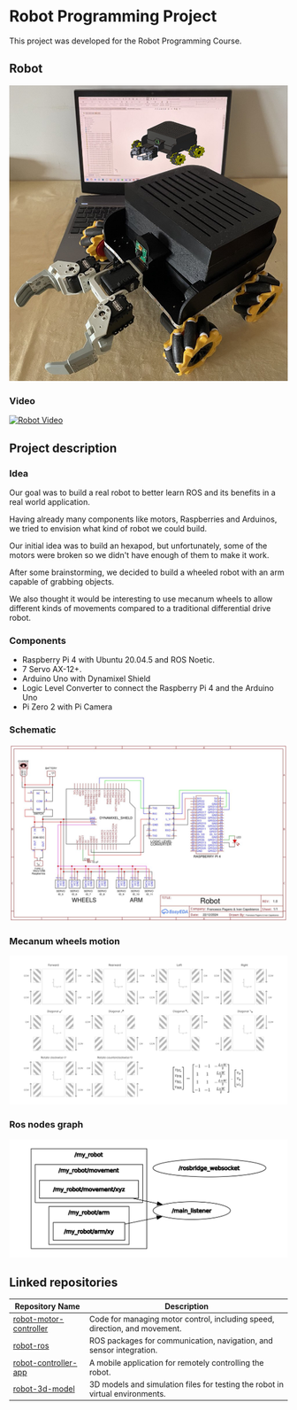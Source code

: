 # Robot Programming Project

This project was developed for the Robot Programming Course.

## Robot

![Robot](https://github.com/Ivanf1/robot-programming-project/raw/main/assets/robot.png)

### Video

[![Robot Video](https://img.youtube.com/vi/MUSglA3YPQ4/0.jpg)](https://www.youtube.com/watch?v=MUSglA3YPQ4)

## Project description

### Idea

Our goal was to build a real robot to better learn ROS and its benefits in a real world application.

Having already many components like motors, Raspberries and Arduinos, we tried to envision what kind of robot we could build.

Our initial idea was to build an hexapod, but unfortunately, some of the motors were broken so we didn't have enough of them to make it work.

After some brainstorming, we decided to build a wheeled robot with an arm capable of grabbing objects.

We also thought it would be interesting to use mecanum wheels to allow different kinds of movements compared to a traditional differential drive robot.

### Components

- Raspberry Pi 4 with Ubuntu 20.04.5 and ROS Noetic.
- 7 Servo AX-12+.
- Arduino Uno with Dynamixel Shield
- Logic Level Converter to connect the Raspberry Pi 4 and the Arduino Uno
- Pi Zero 2 with Pi Camera

### Schematic

![Schematic](https://github.com/Ivanf1/robot-programming-project/raw/main/assets/schematic.jpg)

### Mecanum wheels motion

![Mecanum](https://github.com/Ivanf1/robot-programming-project/raw/main/assets/mecanum.svg)

### Ros nodes graph

![RosNodeGraph](https://github.com/Ivanf1/robot-programming-project/raw/main/assets/rosgraph.svg)

## Linked repositories

| Repository Name                                                            | Description                                                                   |
| -------------------------------------------------------------------------- | ----------------------------------------------------------------------------- |
| [robot-motor-controller](https://github.com/Ivanf1/robot-motor-controller) | Code for managing motor control, including speed, direction, and movement.    |
| [robot-ros](https://github.com/Ivanf1/robot-ros)                           | ROS packages for communication, navigation, and sensor integration.           |
| [robot-controller-app](https://github.com/Ivanf1/robot-controller-app)     | A mobile application for remotely controlling the robot.                      |
| [robot-3d-model](https://github.com/Ivanf1/robot-3d-model)                 | 3D models and simulation files for testing the robot in virtual environments. |
